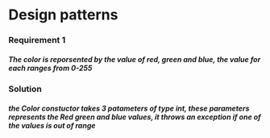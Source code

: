 # Design patterns

### Requirement 1

##### The color is reporsented by the value of red, green and blue, the value for each ranges from 0-255

### Solution
##### the Color constuctor takes 3 patameters of type int, these parameters represents the Red green and blue values, it throws an exception if one of the values is out of range

